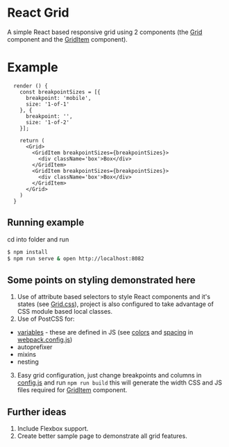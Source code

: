 # React Grid
A simple React based responsive grid using 2 components (the [Grid](https://github.com/ettysekhon/react-grid/blob/master/src/client/components/Grid.js) component and the [GridItem](https://github.com/ettysekhon/react-grid/blob/master/src/client/components/GridItem.js) component).

# Example
```
  render () {
    const breakpointSizes = [{
      breakpoint: 'mobile',
      size: '1-of-1'
    }, {
      breakpoint: '',
      size: '1-of-2'
    }];

    return (
      <Grid>
        <GridItem breakpointSizes={breakpointSizes}>
          <div className='box'>Box</div>
        </GridItem>
        <GridItem breakpointSizes={breakpointSizes}>
          <div className='box'>Box</div>
        </GridItem>
      </Grid>
    )
  }
```

## Running example

cd into folder and run

```bash
$ npm install
$ npm run serve & open http://localhost:8082
```

## Some points on styling demonstrated here
1. Use of attribute based selectors to style React components and it's states (see [Grid.css](https://github.com/ettysekhon/react-grid/blob/master/src/client/components/Grid.css)), project is also configured to take advantage of CSS module based local classes.
2. Use of PostCSS for:
  *	[variables](https://github.com/postcss/postcss-simple-vars) - these are defined in JS (see [colors](https://github.com/ettysekhon/react-grid/blob/master/src/client/styles/colors.js) and [spacing](https://github.com/ettysekhon/react-grid/blob/master/src/client/styles/spacing.js) in [webpack.config.js](https://github.com/ettysekhon/react-grid/blob/master/webpack.config.js))
  * autoprefixer
  * mixins
  * nesting
3. Easy grid configuration, just change breakpoints and columns in [config.js](https://github.com/ettysekhon/react-grid/blob/master/src/client/config.js) and run `npm run build` this will generate the width CSS and JS files required for [GridItem](https://github.com/ettysekhon/react-grid/blob/master/src/client/components/GridItem.js) component.

## Further ideas
1. Include Flexbox support.
2. Create better sample page to demonstrate all grid features.
